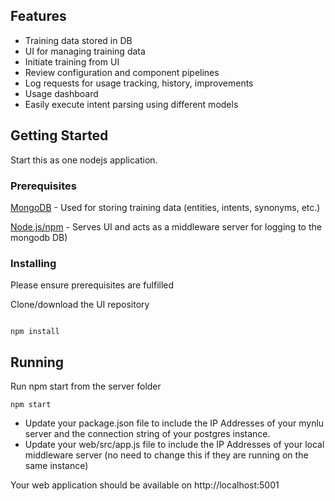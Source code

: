 ## Features

- Training data stored in DB
- UI for managing training data
- Initiate training from UI
- Review configuration and component pipelines
- Log requests for usage tracking, history, improvements
- Usage dashboard
- Easily execute intent parsing using different models


## Getting Started

Start this as one nodejs application.


### Prerequisites

[MongoDB](https://www.mongodb.com/) - Used for storing training data (entities, intents, synonyms, etc.)

[Node.js/npm](https://nodejs.org/en/) - Serves UI and acts as a middleware server for logging to the mongodb DB)


### Installing

Please ensure prerequisites are fulfilled

Clone/download the UI repository

```

npm install
```

## Running

Run npm start from the server folder

```
npm start
```

- Update your package.json file to include the IP Addresses of your mynlu server and the connection string of your postgres instance.
- Update your web/src/app.js file to include the IP Addresses of your local middleware server (no need to change this if they are running on the same instance)

Your web application should be available on http://localhost:5001
